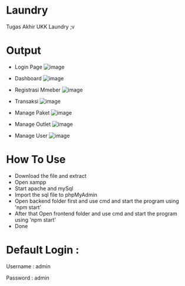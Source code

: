 # Laundry
Tugas Akhir UKK Laundry ;v

# Output

- Login Page
![image](https://github.com/FerdiNP/Laundry/assets/53221378/ce97e977-f235-4e55-94b3-20befa07a877)

- Dashboard
![image](https://github.com/FerdiNP/Laundry/assets/53221378/455a930e-6a72-4346-ba34-f16d5005c467)

- Registrasi Mmeber
![image](https://github.com/FerdiNP/Laundry/assets/53221378/1c6c970a-9d65-4422-937d-365f39a3f244)

- Transaksi
![image](https://github.com/FerdiNP/Laundry/assets/53221378/2884c286-05ca-4882-bcd9-c7ad8551f0d6)

- Manage Paket
![image](https://github.com/FerdiNP/Laundry/assets/53221378/3b0b05fd-6dc9-4e1d-85ea-608f43c18c18)

- Manage Outlet
![image](https://github.com/FerdiNP/Laundry/assets/53221378/e9bda45a-4442-49f6-bb3c-f600a9db6d09)

- Manage User
![image](https://github.com/FerdiNP/Laundry/assets/53221378/ed00e4bd-a803-461e-a3f8-0c7ff8de1254)

# How To Use

- Download the file and extract
- Open xampp
- Start apache and mySql
- Import the sql file to phpMyAdmin
- Open backend folder first and use cmd and start the program using 'npm start'
- After that Open frontend folder and use cmd and start the program using 'npm start'
- Done 

# Default Login :

Username : admin

Password : admin
